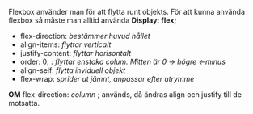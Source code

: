 Flexbox använder man för att flytta runt objekts.
För att kunna använda flexbox så måste man alltid använda **Display: flex;**

- flex-direction: *bestämmer huvud hållet*
- align-items: *flyttar verticalt*
- justify-content: *flyttar horisontalt*
- order: 0; : *flyttar enstaka colum. Mitten är 0 -> högre <-minus*
- align-self: *flytta inviduell objekt*
- flex-wrap: *sprider ut jämnt, anpassar efter utrymme*

**OM** flex-direction: *column* ; används, då ändras align och justify till de motsatta.


